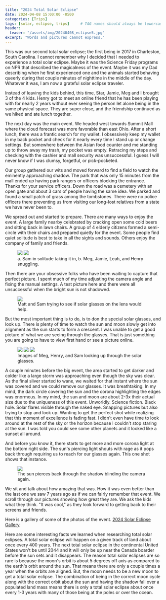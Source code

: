 ```yaml
---
title: "2024 Total Solar Eclipse"
date: 2024-04-08 15:00:00 -0500
categories: [Trips]
tags: [solar, eclipse, trips]     # TAG names should always be lowercase
header:
  teaser: "/assets/img/20240408_eclipse5.jpg"
excerpt: "Words and pictures cannot express."
---
```


This was our second total solar eclipse; the first being in 2017 in Charleston, South Carolina. I cannot remember why I decided that I needed to experience a total solar eclipse. Maybe it was the Science Friday programs on NPR that described the magicalness of the event. Maybe it was my Dad describing when he first experienced one and the animals started behaving queerly during that couple minutes of nighttime in the middle of the day. Whatever it was, I am now a grateful solar eclipse traveler.

Instead of leaving the kids behind, this time, Star, Jamie, Meg and I brought 3 of the 4 kids. Henry got to meet an online friend that he has been playing with for nearly 2 years without ever seeing the person let alone being in the same physical space. They are super close, and the friendship continued as we hiked and ate lunch together. 

The next day was the main event. We headed west towards Summit Mall where the cloud forecast was more favorable than east Ohio. After a short lunch, there was a frantic search for my wallet. I obsessively keep my wallet in my back pocket and check for it nearly every time I stand up or change settings. But somewhere between the Asian food counter and me standing up to throw away my trash, my pocket was empty. Retracing my steps and checking with the cashier and mall security was unsuccessful. I guess I will never know if I was clumsy, forgetful, or pick-pocketed. 

Our group gathered our wits and moved forward to find a field to watch the eminently approaching shadow. The park that was only 15 minutes from the mall ended up having park rangers or officers blocking the entrance. Thanks for your service officers. Down the road was a cemetery with an open gate and about 3 cars of people having the same idea. We parked and found a small patch of grass among the tombstones. There were no police officers there preventing us from visiting our long-lost relatives from a state we have never been to. 

We spread out and started to prepare. There are many ways to enjoy the event. A large family nearby celebrated by cracking open some cold beers and sitting back in lawn chairs. A group of 4 elderly citizens formed a semi-circle with their chairs and prepared quietly for the event. Some people find quiet solitude is best to take in all the sights and sounds. Others enjoy the company of family and friends.

<figure class="half">
    <a href="/assets/img/20240408_eclipse1.jpg"><img src="/assets/img/20240408_eclipse1.jpg"></a>
    <a href="/assets/img/20240408_eclipse2.jpg"><img src="/assets/img/20240408_eclipse1.jpg"></a>
    <figcaption>a. Sam in solitude taking it in, b. Meg, Jamie, Leah, and Henry snuggling.</figcaption>
</figure>

Then there are your obsessive folks who have been waiting to capture that perfect picture. I spent much of my time adjusting the camera angle and fixing the manual settings. A test picture here and there were all unsuccessful when the bright sun is not shadowed.

<figure>
	<a href="/assets/img/20240408_eclipse3.jpg"><img src="/assets/img/20240408_eclipse3.jpg"></a>
	<figcaption>Matt and Sam trying to see if solar glasses on the lens would help.</figcaption>
</figure>

But the most important thing is to do, is to don the special solar glasses, and look up. There is plenty of time to watch the sun and moon slowly get into alignment as the sun starts to form a crescent. I was unable to get a good picture of what we are seeing through the glasses. That is just something you are going to have to view first hand or see a picture online.

<figure class="third">
	<a href="/assets/img/20240408_eclipse4.jpg"><img src="/assets/img/20240408_eclipse4.jpg"></a>
	<a href="/assets/img/20240408_eclipse5.jpg"><img src="/assets/img/20240408_eclipse5.jpg"></a>
	<a href="/assets/img/20240408_eclipse6.jpg"><img src="/assets/img/20240408_eclipse6.jpg"></a>
	<figcaption>Images of Meg, Henry, and Sam looking up through the solar glasses.</figcaption>
</figure>

A couple minutes before the big event, the area started to get darker and colder like a large storm was approaching even though the sky was clear. As the final sliver started to wane, we waited for that instant where the sun was covered and we could remove our glasses. It was breathtaking. In my mind, the dark circle covering the sun and the corona highlighting the edges was enormous. In my mind, the sun and moon are about 2-3x their actual size due to the uniqueness of this event. Unworldly. Science fiction. Black hole. Solar flares visible through the naked eye. Snapping pictures but also trying to stop and look up. Wanting to get the perfect shot while realizing that this moment of excellence is fading fast. I didn't even have time to look around at the rest of the sky or the horizon because I couldn't stop staring at the sun. I was told you could see some other planets and it looked like a sunset all around. 

And before you know it, there starts to get more and more corona light at the bottom right side. The sun's piercing light shouts with rage as it pops back through requiring us to reach for our glasses again. This one shot shows that instance.

<figure>
	<a href="/assets/img/20240408_eclipse7.jpg"><img src="/assets/img/20240408_eclipse7.jpg"></a>
	<figcaption>The sun pierces back through the shadow blinding the camera again.</figcaption>
</figure>

We sit and talk about how amazing that was. How it was even better than the last one we saw 7 years ago as if we can fairly remember that event. We scroll through our pictures showing how great they are. We ask the kids what they think. "It was cool," as they look forward to getting back to their screens and friends. 

Here is a gallery of some of the photos of the event. <a href="https://www.seriouslymatt.com/gallery/2024solareclipse/">2024 Solar Eclipse Gallery</a>

Here are some interesting facts we learned when researching total solar eclipses. A total solar eclipse will happen on a given track of land about once every 400 years. The next total solar eclipse in the continental United States won't be until 2044 and it will only be up near the Canada boarder before the sun sets and it disappears. The reason total solar eclipses are so rare is because the moon's orbit is about 5 degrees off axis as compared to the earth's orbit around the sun. That means there are only a couple times a year when the orbits are aligned. But, the moon needs to be a new moon to get a total solar eclipse. The combination of being in the correct moon cycle along with the correct orbit about the sun and having the shadow fall over a populated land mass means there is only a total solar eclipse about once every 1-3 years with many of those being at the poles or over the ocean.